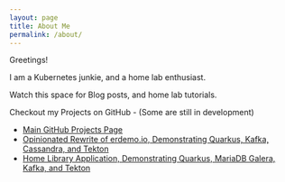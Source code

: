```yaml
---
layout: page
title: About Me
permalink: /about/
---
```


Greetings!

I am a Kubernetes junkie, and a home lab enthusiast.

Watch this space for Blog posts, and home lab tutorials.

Checkout my Projects on GitHub - (Some are still in development)

* [Main GitHub Projects Page](https://github.com/cgruver)
* [Opinionated Rewrite of erdemo.io, Demonstrating Quarkus, Kafka, Cassandra, and Tekton](https://github.com/cgruver-cajun-navy)
* [Home Library Application, Demonstrating Quarkus, MariaDB Galera, Kafka, and Tekton](https://github.com/lab-monkeys)
